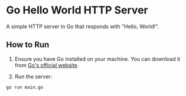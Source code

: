 # Go Hello World HTTP Server

A simple HTTP server in Go that responds with "Hello, World!".

## How to Run

1. Ensure you have Go installed on your machine. You can download it from [Go's official website](https://golang.org/dl/).

2. Run the server:
```bash
go run main.go